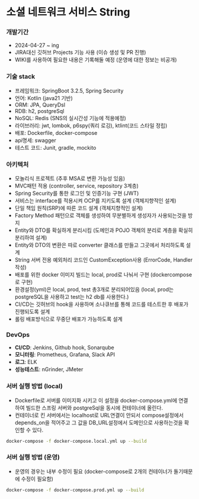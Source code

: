 # 소셜 네트워크 서비스 String

### 개발기간
- 2024-04-27 ~ ing
- JIRA대신 깃허브 Projects 기능 사용 (이슈 생성 및 PR 진행)
- WIKI를 사용하여 필요한 내용은 기록해둘 예정 (운영에 대한 정보는 비공개)

### 기술 stack
- 프레임워크: SpringBoot 3.2.5, Spring Security
- 언어: Kotlin (java21 기반)
- ORM: JPA, QueryDsl
- RDB: h2, postgreSql
- NoSQL: Redis (SNS의 실시간성 기능에 적용예정)
- 라이브러리: jwt, lombok, p6spy(쿼리 로깅), ktlint(코드 스타일 정립)
- 배포: Dockerfile, docker-compose
- api명세: swagger
- 테스트 코드: Junit, gradle, mockito

### 아키텍처
- 모놀리식 프로젝트 (추후 MSA로 변환 가능성 있음)
- MVC패턴 적용 (controller, service, repository 3계층)
- Spring Security를 통한 로그인 및 인증기능 구현 (JWT)
- 서비스는 interface를 적용시켜 OCP를 지키도록 설계 (객체지향적인 설계)
- 단일 책임 원칙(SRP)에 따른 코드 설계 (객체지향적인 설계)
- Factory Method 패턴으로 객체를 생성하여 무분별하게 생성자가 사용되는것을 방지
- Entity와 DTO를 확실하게 분리시킴 (도메인과 POJO 객체의 분리로 계층을 확실히 분리하여 설계)
- Entity와 DTO의 변환은 따로 converter 클래스를 만들고 그곳에서 처리하도록 설계
- String 서버 전용 예외처리 코드인 CustomException사용 (ErrorCode, Handler 작성)
- 배포를 위한 docker 이미지 빌드는 local, prod로 나눠서 구현 (dockercompose로 구현)
- 환경설정(yml)은 local, prod, test 총3개로 분리되어있음 (local, prod는 postgreSQL을 사용하고 test는 h2 db를 사용한다.)
- CI/CD는 깃허브의 hook을 사용하며 소나큐브를 통해 코드를 테스트한 후 배포가 진행되도록 설계
- 롤링 배포방식으로 무중단 배포가 가능하도록 설계

### DevOps
- **CI/CD**: Jenkins, Github hook, Sonarqube
- **모니터링**: Prometheus, Grafana, Slack API
- **로그**: ELK
- **성능테스트**: nGrinder, JMeter

### 서버 실행 방법 (local)
- Dockerfile로 서버를 이미지화 시키고 이 설정을 docker-compose.yml에 연결하여 빌드한 스프링 서버와 postgreSql을 동시에 컨테이너에 올린다.
- 컨테이너로 킨 서버에서는 localhost로 URL연결이 안되서 compose설정에서 depends_on을 적어주고 그 값을 DB_URL설정에서 도메인으로 사용하는것을 확인할 수 있다.
```bash
docker-compose -f docker-compose.local.yml up --build
```

### 서버 실행 방법 (운영)
- 운영의 경우는 내부 수정이 필요 (docker-compose로 2개의 컨테이너가 돌기때문에 수정이 필요함)
```bash
docker-compose -f docker-compose.prod.yml up --build
```
